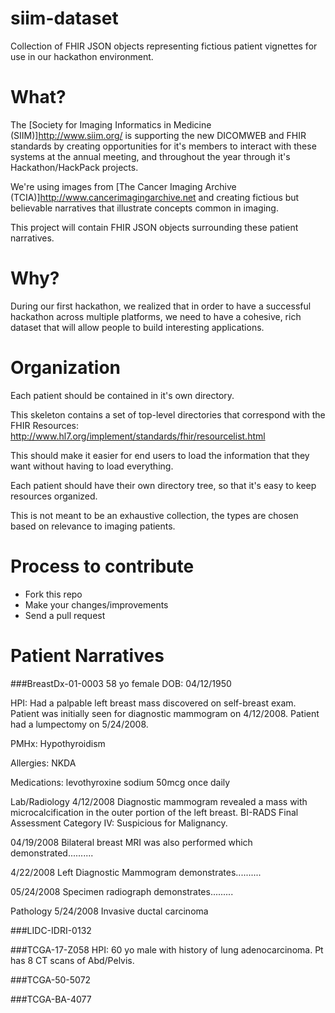 # siim-dataset
Collection of FHIR JSON objects representing fictious patient vignettes for use in our hackathon environment.

# What?
The [Society for Imaging Informatics in Medicine (SIIM)]http://www.siim.org/ is supporting the new DICOMWEB and FHIR standards by creating opportunities for it's members to interact with these systems at the annual meeting, and throughout the year through it's Hackathon/HackPack projects.

We're using images from [The Cancer Imaging Archive (TCIA)]http://www.cancerimagingarchive.net and creating fictious but believable narratives that illustrate concepts common in imaging.

This project will contain FHIR JSON objects surrounding these patient narratives.

# Why?
During our first hackathon, we realized that in order to have a successful hackathon across multiple platforms, we need to have a cohesive, rich dataset that will allow people to build interesting applications. 

# Organization
Each patient should be contained in it's own directory.

This skeleton contains a set of top-level directories that correspond with the FHIR Resources: http://www.hl7.org/implement/standards/fhir/resourcelist.html

This should make it easier for end users to load the information that they want without having to load everything.  

Each patient should have their own directory tree, so that it's easy to keep resources organized.

This is not meant to be an exhaustive collection, the types are chosen based on relevance to imaging patients.

# Process to contribute
- Fork this repo
- Make your changes/improvements
- Send a pull request


# Patient Narratives
###BreastDx-01-0003
58 yo female DOB: 04/12/1950

HPI: Had a palpable left breast mass discovered on self-breast exam.  Patient was initially seen for diagnostic mammogram on 4/12/2008.  Patient had a lumpectomy on 5/24/2008.

PMHx: Hypothyroidism

Allergies: NKDA

Medications: levothyroxine sodium 50mcg once daily 

Lab/Radiology
4/12/2008 
Diagnostic mammogram revealed a mass with microcalcification in the outer portion of the left breast.  BI-RADS Final Assessment Category IV: Suspicious for Malignancy.

04/19/2008
Bilateral breast MRI was also performed which demonstrated..........

4/22/2008
Left Diagnostic Mammogram demonstrates..........

05/24/2008
Specimen radiograph demonstrates.........

Pathology
5/24/2008
Invasive ductal carcinoma


###LIDC-IDRI-0132

###TCGA-17-Z058
HPI: 60 yo male with history of lung adenocarcinoma.  Pt has 8 CT scans of Abd/Pelvis.

###TCGA-50-5072

###TCGA-BA-4077

